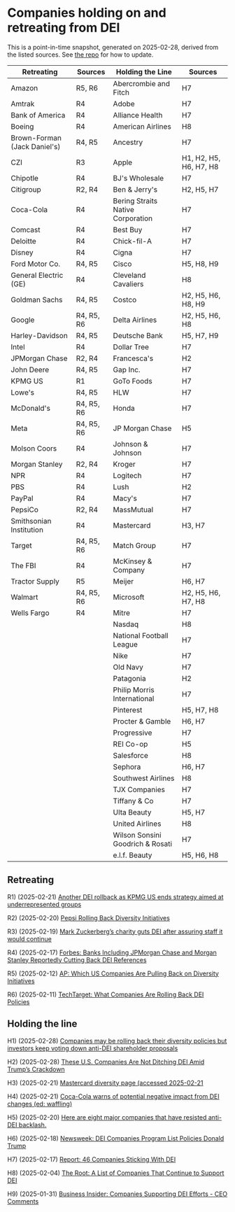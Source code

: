<h1>Companies holding on and retreating from DEI</h1>
This is a point-in-time snapshot, generated on 2025-02-28, derived from the listed sources. See <a href="https://github.com/judell/dei-tracker">the repo</a> for how to update.

| Retreating | Sources | Holding the Line | Sources |
|------------|---------|------------------|---------|
| Amazon | R5, R6 | Abercrombie and Fitch | H7 |
| Amtrak | R4 | Adobe | H7 |
| Bank of America | R4 | Alliance Health | H7 |
| Boeing | R4 | American Airlines | H8 |
| Brown-Forman (Jack Daniel's) | R4, R5 | Ancestry | H7 |
| CZI | R3 | Apple | H1, H2, H5, H6, H7, H8 |
| Chipotle | R4 | BJ's Wholesale | H7 |
| Citigroup | R2, R4 | Ben & Jerry's | H2, H5, H7 |
| Coca-Cola | R4 | Bering Straits Native Corporation | H7 |
| Comcast | R4 | Best Buy | H7 |
| Deloitte | R4 | Chick-fil-A | H7 |
| Disney | R4 | Cigna | H7 |
| Ford Motor Co. | R4, R5 | Cisco | H5, H8, H9 |
| General Electric (GE) | R4 | Cleveland Cavaliers | H8 |
| Goldman Sachs | R4, R5 | Costco | H2, H5, H6, H8, H9 |
| Google | R4, R5, R6 | Delta Airlines | H2, H5, H6, H8 |
| Harley-Davidson | R4, R5 | Deutsche Bank | H5, H7, H9 |
| Intel | R4 | Dollar Tree | H7 |
| JPMorgan Chase | R2, R4 | Francesca's | H2 |
| John Deere | R4, R5 | Gap Inc. | H7 |
| KPMG US | R1 | GoTo Foods | H7 |
| Lowe's | R4, R5 | HLW | H7 |
| McDonald's | R4, R5, R6 | Honda | H7 |
| Meta | R4, R5, R6 | JP Morgan Chase | H5 |
| Molson Coors | R4 | Johnson & Johnson | H7 |
| Morgan Stanley | R2, R4 | Kroger | H7 |
| NPR | R4 | Logitech | H7 |
| PBS | R4 | Lush | H2 |
| PayPal | R4 | Macy's | H7 |
| PepsiCo | R2, R4 | MassMutual | H7 |
| Smithsonian Institution | R4 | Mastercard | H3, H7 |
| Target | R4, R5, R6 | Match Group | H7 |
| The FBI | R4 | McKinsey & Company | H7 |
| Tractor Supply | R5 | Meijer | H6, H7 |
| Walmart | R4, R5, R6 | Microsoft | H2, H5, H6, H7, H8 |
| Wells Fargo | R4 | Mitre | H7 |
|  |  | Nasdaq | H8 |
|  |  | National Football League | H7 |
|  |  | Nike | H7 |
|  |  | Old Navy | H7 |
|  |  | Patagonia | H2 |
|  |  | Philip Morris International | H7 |
|  |  | Pinterest | H5, H7, H8 |
|  |  | Procter & Gamble | H6, H7 |
|  |  | Progressive | H7 |
|  |  | REI Co-op | H5 |
|  |  | Salesforce | H8 |
|  |  | Sephora | H6, H7 |
|  |  | Southwest Airlines | H8 |
|  |  | TJX Companies | H7 |
|  |  | Tiffany & Co | H7 |
|  |  | Ulta Beauty | H5, H7 |
|  |  | United Airlines | H8 |
|  |  | Wilson Sonsini Goodrich & Rosati | H7 |
|  |  | e.l.f. Beauty | H5, H6, H8 |



## Retreating


R1) (2025-02-21) [Another DEI rollback as KPMG US ends strategy aimed at underrepresented groups](https://www.businessinsider.com/kpmg-us-rolls-back-dei-strategy-big-four-trump-2025-2)

R2) (2025-02-20) [Pepsi Rolling Back Diversity Initiatives](https://www.msn.com/en-us/money/companies/pepsi-rolling-back-diversity-initiatives-here-are-all-the-companies-cutting-dei-programs/ar-AA1x7MGk)

R3) (2025-02-19) [Mark Zuckerberg’s charity guts DEI after assuring staff it would continue](https://www.theguardian.com/technology/2025/feb/19/mark-zuckerberg-chan-dei)

R4) (2025-02-17) [Forbes: Banks Including JPMorgan Chase and Morgan Stanley Reportedly Cutting Back DEI References](https://www.forbes.com/sites/conormurray/2025/02/17/banks-including-jpmorgan-chase-and-morgan-stanley-reportedly-cutting-back-dei-references-here-are-all-the-companies-rolling-back-dei/)

R5) (2025-02-12) [AP: Which US Companies Are Pulling Back on Diversity Initiatives](https://www.ap.org/news-highlights/spotlights/2025/which-us-companies-are-pulling-back-on-diversity-initiatives/)

R6) (2025-02-11) [TechTarget: What Companies Are Rolling Back DEI Policies](https://www.techtarget.com/whatis/feature/What-companies-are-rolling-back-DEI-policies)

## Holding the line


H1) (2025-02-28) [Companies may be rolling back their diversity policies but investors keep voting down anti-DEI shareholder proposals](https://finance.yahoo.com/news/companies-may-rolling-back-diversity-130000304.html)

H2) (2025-02-28) [These U.S. Companies Are Not Ditching DEI Amid Trump’s Crackdown](https://time.com/7261857/us-companies-keep-dei-initiatives-list-trump-diversity-order-crackdown/)

H3) (2025-02-21) [Mastercard diversity page (accessed 2025-02-21](https://www.mastercard.us/en-us/vision/who-we-are/diversity-inclusion.html)

H4) (2025-02-21) [Coca-Cola warns of potential negative impact from DEI changes (ed: waffling)](https://fortune.com/2025/02/21/coca-cola-warns-negative-impact-dei-changes/)

H5) (2025-02-20) [Here are eight major companies that have resisted anti-DEI backlash.](https://www.ebony.com/major-companies-that-are-standing-by-their-dei-programs/)

H6) (2025-02-18) [Newsweek: DEI Companies Program List Policies Donald Trump](https://www.newsweek.com/dei-companies-program-list-policies-donald-trump-2032960)

H7) (2025-02-17) [Report: 46 Companies Sticking With DEI](https://buildremote.co/companies/keeping-dei/)

H8) (2025-02-04) [The Root: A List of Companies That Continue to Support DEI](https://www.theroot.com/a-list-of-companies-that-continue-to-support-dei-1851755249)

H9) (2025-01-31) [Business Insider: Companies Supporting DEI Efforts - CEO Comments](https://www.businessinsider.com/companies-supporting-dei-efforts-ceo-comments-2025-1)